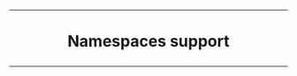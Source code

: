---------------------------------------------------------------------------------
# <p align='center'> Namespaces support </p>
---------------------------------------------------------------------------------

